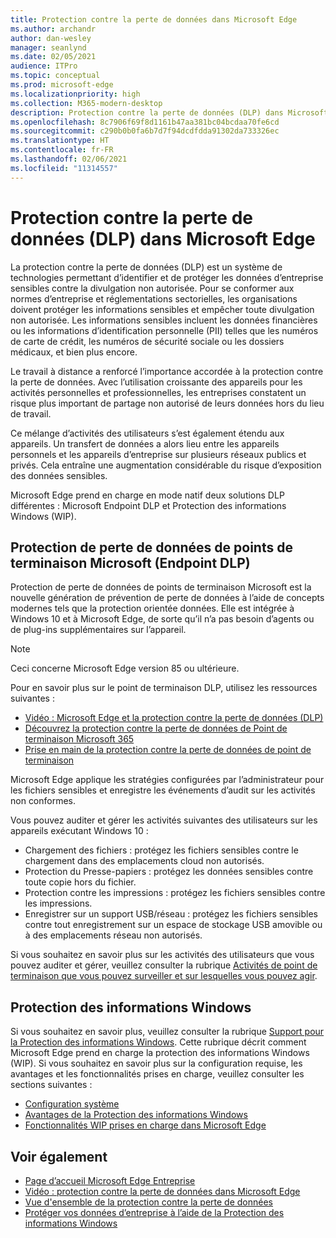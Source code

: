 ```yaml
---
title: Protection contre la perte de données dans Microsoft Edge
ms.author: archandr
author: dan-wesley
manager: seanlynd
ms.date: 02/05/2021
audience: ITPro
ms.topic: conceptual
ms.prod: microsoft-edge
ms.localizationpriority: high
ms.collection: M365-modern-desktop
description: Protection contre la perte de données (DLP) dans Microsoft Edge
ms.openlocfilehash: 8c7906f69f8d1161b47aa381bc04bcdaa70fe6cd
ms.sourcegitcommit: c290b0b0fa6b7d7f94dcdfdda91302da733326ec
ms.translationtype: HT
ms.contentlocale: fr-FR
ms.lasthandoff: 02/06/2021
ms.locfileid: "11314557"
---
```

# Protection contre la perte de données (DLP) dans Microsoft Edge

La protection contre la perte de données (DLP) est un système de technologies permettant d’identifier et de protéger les données d’entreprise sensibles contre la divulgation non autorisée. Pour se conformer aux normes d’entreprise et réglementations sectorielles, les organisations doivent protéger les informations sensibles et empêcher toute divulgation non autorisée. Les informations sensibles incluent les données financières ou les informations d’identification personnelle (PII) telles que les numéros de carte de crédit, les numéros de sécurité sociale ou les dossiers médicaux, et bien plus encore.

Le travail à distance a renforcé l’importance accordée à la protection contre la perte de données. Avec l’utilisation croissante des appareils pour les activités personnelles et professionnelles, les entreprises constatent un risque plus important de partage non autorisé de leurs données hors du lieu de travail.

Ce mélange d’activités des utilisateurs s’est également étendu aux appareils. Un transfert de données a alors lieu entre les appareils personnels et les appareils d’entreprise sur plusieurs réseaux publics et privés. Cela entraîne une augmentation considérable du risque d’exposition des données sensibles.

Microsoft Edge prend en charge en mode natif deux solutions DLP différentes : Microsoft Endpoint DLP et Protection des informations Windows (WIP).

## Protection de perte de données de points de terminaison Microsoft (Endpoint DLP)

Protection de perte de données de points de terminaison Microsoft est la nouvelle génération de prévention de perte de données à l’aide de concepts modernes tels que la protection orientée données. Elle est intégrée à Windows 10 et à Microsoft Edge, de sorte qu’il n’a pas besoin d’agents ou de plug-ins supplémentaires sur l’appareil.

> [!NOTE]
> Ceci concerne Microsoft Edge version 85 ou ultérieure.

Pour en savoir plus sur le point de terminaison DLP, utilisez les ressources suivantes :

- [Vidéo : Microsoft Edge et la protection contre la perte de données (DLP)](microsoft-edge-video-security-dlp.md)
- [Découvrez la protection contre la perte de données de Point de terminaison Microsoft 365](https://docs.microsoft.com/microsoft-365/compliance/endpoint-dlp-learn-about?view=o365-worldwide&preserve-view=true)
- [Prise en main de la protection contre la perte de données de point de terminaison](https://docs.microsoft.com/microsoft-365/compliance/endpoint-dlp-getting-started?view=o365-worldwide&preserve-view=true)

Microsoft Edge applique les stratégies configurées par l’administrateur pour les fichiers sensibles et enregistre les événements d’audit sur les activités non conformes.

Vous pouvez auditer et gérer les activités suivantes des utilisateurs sur les appareils exécutant Windows 10 :

- Chargement des fichiers : protégez les fichiers sensibles contre le chargement dans des emplacements cloud non autorisés. <!-- The next 3 screenshots show a sequence where a user tries to drop a sensitive data file on to their local storage.-->
- Protection du Presse-papiers : protégez les données sensibles contre toute copie hors du fichier.
- Protection contre les impressions : protégez les fichiers sensibles contre les impressions.
- Enregistrer sur un support USB/réseau : protégez les fichiers sensibles contre tout enregistrement sur un espace de stockage USB amovible ou à des emplacements réseau non autorisés.

Si vous souhaitez en savoir plus sur les activités des utilisateurs que vous pouvez auditer et gérer, veuillez consulter la rubrique [Activités de point de terminaison que vous pouvez surveiller et sur lesquelles vous pouvez agir](https://docs.microsoft.com/microsoft-365/compliance/endpoint-dlp-learn-about?view=o365-worldwide#endpoint-activities-you-can-monitor-and-take-action-on&preserve-view=true).

## Protection des informations Windows

Si vous souhaitez en savoir plus, veuillez consulter la rubrique [Support pour la Protection des informations Windows](https://docs.microsoft.com/deployedge/microsoft-edge-security-windows-information-protection). Cette rubrique décrit comment Microsoft Edge prend en charge la protection des informations Windows (WIP). Si vous souhaitez en savoir plus sur la configuration requise, les avantages et les fonctionnalités prises en charge, veuillez consulter les sections suivantes :

- [Configuration système](https://docs.microsoft.com/deployedge/:microsoft-edge-security-windows-information-protection#system-requirements)
- [Avantages de la Protection des informations Windows](https://docs.microsoft.com/deployedge/microsoft-edge-security-windows-information-protection#windows-information-protection-benefits)
- [Fonctionnalités WIP prises en charge dans Microsoft Edge](https://docs.microsoft.com/DeployEdge/microsoft-edge-security-windows-information-protection#wip-features-supported-in-microsoft-edge)

## Voir également

- [Page d’accueil Microsoft Edge Entreprise](https://aka.ms/EdgeEnterprise)
- [Vidéo : protection contre la perte de données dans Microsoft Edge](https://www.youtube.com/watch?v=dLD04U9eTqg)
- [Vue d'ensemble de la protection contre la perte de données](https://docs.microsoft.com/microsoft-365/compliance/data-loss-prevention-policies?view=o365-worldwide&preserve-view=true)
- [Protéger vos données d’entreprise à l’aide de la Protection des informations Windows](https://docs.microsoft.com/windows/security/information-protection/windows-information-protection/protect-enterprise-data-using-wip)
